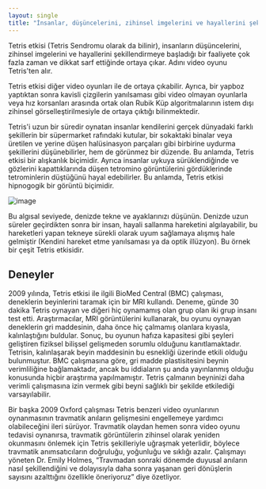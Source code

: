```yaml
---
layout: single
title: "İnsanlar, düşüncelerini, zihinsel imgelerini ve hayallerini şekillendirmeye başladığı bir etkinliğe çok fazla zaman ve dikkat sarf ettiğinde ortaya çıkan etki: Tetris Etkisi"
---
```

Tetris etkisi (Tetris Sendromu olarak da bilinir), insanların düşüncelerini, zihinsel imgelerini ve hayallerini şekillendirmeye başladığı bir faaliyete çok fazla zaman ve dikkat sarf ettiğinde ortaya çıkar. Adını video oyunu Tetris'ten alır.

Tetris etkisi diğer video oyunları ile de ortaya çıkabilir. Ayrıca, bir yapboz yaptıktan sonra kavisli çizgilerin yanılsaması gibi video olmayan oyunlarla veya hız korsanları arasında ortak olan Rubik Küp algoritmalarının istem dışı zihinsel görselleştirilmesiyle de ortaya çıktığı bilinmektedir.

Tetris'i uzun bir süredir oynatan insanlar kendilerini gerçek dünyadaki farklı şekillerin bir süpermarket rafındaki kutular, bir sokaktaki binalar veya üretilen ve yerine düşen halüsinasyon parçaları gibi birbirine uydurma şekillerini düşünebilirler, hem de görünmez bir düzende. Bu anlamda, Tetris etkisi bir alışkanlık biçimidir. Ayrıca insanlar uykuya sürüklendiğinde ve gözlerini kapattıklarında düşen tetromino görüntülerini gördüklerinde tetrominlerin düştüğünü hayal edebilirler. Bu anlamda, Tetris etkisi hipnogogik bir görüntü biçimidir.

![image](https://3bonlp1aiidtbao4s10xacvn-wpengine.netdna-ssl.com/wp-content/uploads/2018/06/vrtetriswacomka.jpg)

Bu algısal seviyede, denizde tekne ve ayaklarınızı düşünün. Denizde uzun süreler geçirdikten sonra bir insan, hayali sallanma hareketini algılayabilir, bu hareketleri yapan tekneye sürekli olarak uyum sağlamaya alışmış hale gelmiştir (Kendini hareket etme yanılsaması ya da optik illüzyon). Bu örnek bir çeşit Tetris etkisidir.

Deneyler
-
2009 yılında, Tetris etkisi ile ilgili BioMed Central (BMC) çalışması, deneklerin beyinlerini taramak için bir MRI kullandı. Deneme, günde 30 dakika Tetris oynayan ve diğeri hiç oynamamış olan grup olan iki grup insanı test etti. Araştırmacılar, MRI görüntülerini kullanarak, bu oyunu oynayan deneklerin gri maddesinin, daha önce hiç çalmamış olanlara kıyasla, kalınlaştığını buldular. Sonuç, bu oyunun hafıza kapasitesi gibi şeyleri geliştiren fiziksel bilişsel gelişmeden sorumlu olduğunu kanıtlamaktadır. Tetrisin, kalınlaşarak beyin maddesinin bu esnekliği üzerinde etkili olduğu bulunmuştur. BMC çalışmasına göre, gri madde plastisitesini beynin verimliliğine bağlamaktadır, ancak bu iddiaların şu anda yayınlanmış olduğu konusunda hiçbir araştırma yapılmamıştır. Tetris çalmanın beyninizi daha verimli çalışmasına izin vermek gibi beyni sağlıklı bir şekilde etkilediği varsayılabilir.

Bir başka 2009 Oxford çalışması Tetris benzeri video oyunlarının oynanmasının travmatik anıların gelişmesini engellemeye yardımcı olabileceğini ileri sürüyor. Travmatik olaydan hemen sonra video oyunu tedavisi oynanırsa, travmatik görüntülerin zihinsel olarak yeniden okunmasını önlemek için Tetris şekilleriyle uğraşmak yeterlidir, böylece travmatik anımsatıcıların doğruluğu, yoğunluğu ve sıklığı azalır. Çalışmayı yöneten Dr. Emily Holmes, “Travmadan sonraki dönemde duyusal anıların nasıl şekillendiğini ve dolayısıyla daha sonra yaşanan geri dönüşlerin sayısını azalttığını özellikle öneriyoruz” diye özetliyor.
